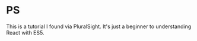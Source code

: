 # PS

This is a tutorial I found via PluralSight. It's just a beginner to understanding React with ES5.
